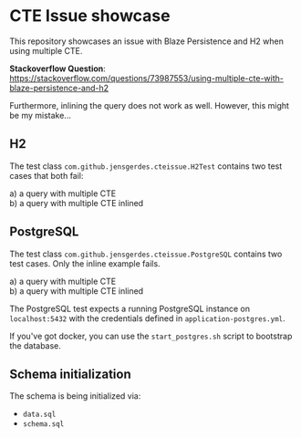 # CTE Issue showcase
This repository showcases an issue with Blaze Persistence and H2 when using multiple CTE.

**Stackoverflow Question**: https://stackoverflow.com/questions/73987553/using-multiple-cte-with-blaze-persistence-and-h2 

Furthermore, inlining the query does not work as well. However, this might be my mistake...

## H2
The test class `com.github.jensgerdes.cteissue.H2Test` contains two test cases
that both fail:

a) a query with multiple CTE  
b) a query with multiple CTE inlined

## PostgreSQL
The test class `com.github.jensgerdes.cteissue.PostgreSQL` contains two test cases.
Only the inline example fails.

a) a query with multiple CTE  
b) a query with multiple CTE inlined

The PostgreSQL test expects a running PostgreSQL instance on `localhost:5432`
with the credentials defined in `application-postgres.yml`.

If you've got docker, you can use the `start_postgres.sh` script to bootstrap the database.

## Schema initialization
The schema is being initialized via:

* `data.sql`
* `schema.sql`

